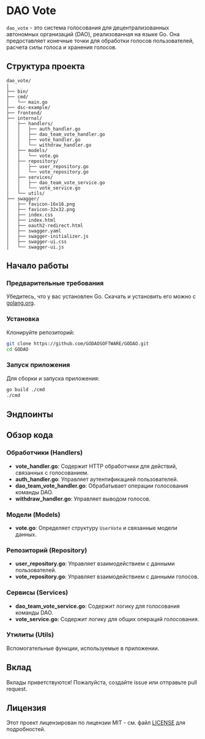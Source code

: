    # DAO Vote

   `dao_vote` - это система голосования для децентрализованных автономных организаций (DAO), реализованная на языке Go. Она предоставляет конечные точки для обработки голосов пользователей, расчета силы голоса и хранения голосов.

   ## Структура проекта

   ```plaintext
   dao_vote/
   │
   ├── bin/
   ├── cmd/
   │   └── main.go
   ├── dsc-example/
   ├── frontend/
   ├── internal/
   │   ├── handlers/
   │   │   ├── auth_handler.go
   │   │   ├── dao_team_vote_handler.go
   │   │   ├── vote_handler.go
   │   │   └── withdraw_handler.go
   │   ├── models/
   │   │   └── vote.go
   │   ├── repository/
   │   │   ├── user_repository.go
   │   │   └── vote_repository.go
   │   ├── services/
   │   │   ├── dao_team_vote_service.go
   │   │   └── vote_service.go
   │   └── utils/
   ├── swagger/
   │   ├── favicon-16x16.png
   │   ├── favicon-32x32.png
   │   ├── index.css
   │   ├── index.html
   │   ├── oauth2-redirect.html
   │   ├── swagger.yaml
   │   ├── swagger-initializer.js
   │   ├── swagger-ui.css
   │   └── swagger-ui.js
   ```

   ## Начало работы

   ### Предварительные требования

   Убедитесь, что у вас установлен Go. Скачать и установить его можно с [golang.org](https://golang.org/dl/).

   ### Установка

   Клонируйте репозиторий:

   ```bash
   git clone https://github.com/GODAOSOFTWARE/GODAO.git
   cd GODAO
   ```

   ### Запуск приложения

   Для сборки и запуска приложения:

   ```bash
   go build ./cmd
   ./cmd
   ```

   ## Эндпоинты

   ## Обзор кода

   ### Обработчики (Handlers)

   - **vote_handler.go**: Содержит HTTP обработчики для действий, связанных с голосованием.
   - **auth_handler.go**: Управляет аутентификацией пользователей.
   - **dao_team_vote_handler.go**: Обрабатывает операции голосования команды DAO.
   - **withdraw_handler.go**: Управляет выводом голосов.

   ### Модели (Models)

   - **vote.go**: Определяет структуру `UserVote` и связанные модели данных.

   ### Репозиторий (Repository)

   - **user_repository.go**: Управляет взаимодействием с данными пользователей.
   - **vote_repository.go**: Управляет взаимодействием с данными голосов.

   ### Сервисы (Services)

   - **dao_team_vote_service.go**: Содержит логику для голосования команды DAO.
   - **vote_service.go**: Содержит логику для общих операций голосования.

   ### Утилиты (Utils)

   Вспомогательные функции, используемые в приложении.

   ## Вклад

   Вклады приветствуются! Пожалуйста, создайте issue или отправьте pull request.

   ## Лицензия

   Этот проект лицензирован по лицензии MIT - см. файл [LICENSE](LICENSE) для подробностей.
   ```
